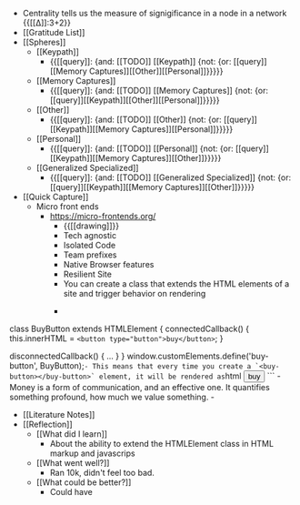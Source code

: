 - Centrality tells us the measure of signigificance in a node in a network  {{[[∆]]:3+2}}
- [[Gratitude List]] 
- [[Spheres]] 
    - [[Keypath]]
        - {{[[query]]: {and: [[TODO]] [[Keypath]] {not: {or: [[query]][[Memory Captures]][[Other]][[Personal]]}}}}}
    - [[Memory Captures]]
        - {{[[query]]: {and: [[TODO]] [[Memory Captures]] {not: {or: [[query]][[Keypath]][[Other]][[Personal]]}}}}}
    - [[Other]]
        - {{[[query]]: {and: [[TODO]] [[Other]] {not: {or: [[query]][[Keypath]][[Memory Captures]][[Personal]]}}}}}
    - [[Personal]]
        - {{[[query]]: {and: [[TODO]] [[Personal]] {not: {or: [[query]][[Keypath]][[Memory Captures]][[Other]]}}}}}
    - [[Generalized Specialized]]
        - {{[[query]]: {and: [[TODO]] [[Generalized Specialized]] {not: {or: [[query]][[Keypath]][[Memory Captures]][[Other]]}}}}}
- [[Quick Capture]]
    - Micro front ends
        - https://micro-frontends.org/
            - {{[[drawing]]}}
            - Tech agnostic
            - Isolated Code
            - Team prefixes
            - Native Browser features
            - Resilient Site
            - You can create a class that extends the HTML elements of a site and trigger behavior on rendering
            - ```javascript
class BuyButton extends HTMLElement {
  connectedCallback() {
    this.innerHTML = `<button type="button">buy</button>`;
  }

  disconnectedCallback() { ... }
}
window.customElements.define('buy-button', BuyButton);```
                - This means that every time you create a `<buy-button></buy-button>` element, it will be rendered as ```html
<buy-button>
  <button>buy</button>
</buy-button>```
    - Money is a form of communication, and an effective one. It quantifies something profound, how much we value something.
    - 
- [[Literature Notes]]
- [[Reflection]]
    - [[What did I learn]]
        - About the ability to extend the HTMLElement class in HTML markup and javascrips
    - [[What went well?]]
        - Ran 10k, didn't feel too bad.
    - [[What could be better?]]
        - Could have 

